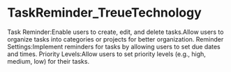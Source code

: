 # TaskReminder_TreueTechnology
Task Reminder:Enable users to create, edit, and delete tasks.Allow users to organize tasks into categories or projects for better organization.
Reminder Settings:Implement reminders for tasks by allowing users to set due dates and times.
Priority Levels:Allow users to set priority levels (e.g., high, medium, low) for their tasks.



